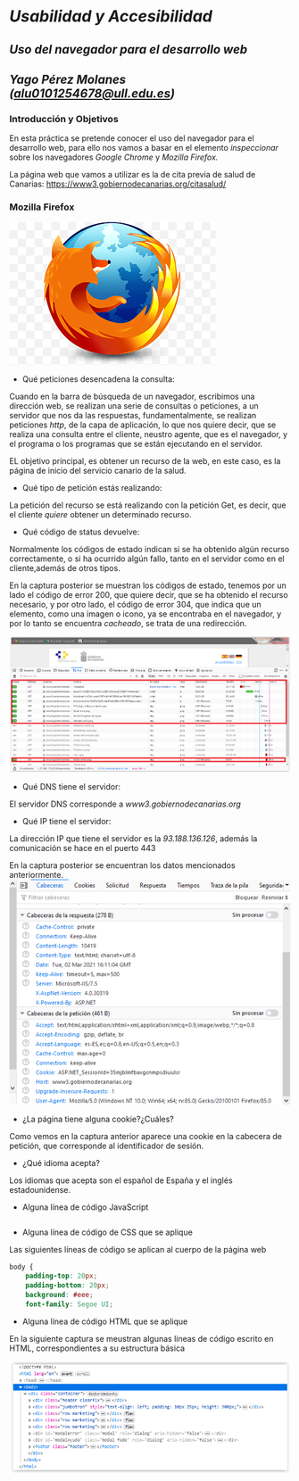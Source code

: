 # __*Usabilidad y Accesibilidad*__
## __*Uso del navegador para el desarrollo web*__
## __*Yago Pérez Molanes (alu0101254678@ull.edu.es)*__

### __Introducción y Objetivos__

En esta práctica se pretende conocer el uso del navegador para el desarrollo web, para ello nos vamos a basar
en el elemento *inspeccionar* sobre los navegadores *Google Chrome* y *Mozilla Firefox.*

La página web que vamos a utilizar es la de cita previa de salud de Canarias: <https://www3.gobiernodecanarias.org/citasalud/>

### __Mozilla Firefox__

![Imagen chrome.jpg](https://raw.githubusercontent.com/alu0101254678/uya-2021-Uso-navegador-web/main/img/firefox.png)

* Qué peticiones desencadena la consulta:

Cuando en la barra de búsqueda de un navegador, escribimos una dirección web, se realizan una serie de consultas o peticiones, a un servidor
que nos da las respuestas, fundamentalmente, se realizan peticiones *http*, de la capa de aplicación, lo que nos quiere decir, que se realiza
una consulta entre el cliente, neustro agente, que es el navegador, y el programa o los programas que se están ejecutando en el servidor.

EL objetivo principal, es obtener un recurso de la web, en este caso, es la página de inicio del servicio canario de la salud.

* Qué tipo de petición estás realizando:

La petición del recurso se está realizando con la petición Get, es decir, que el cliente *quiere* obtener un determinado recurso.

* Qué código de status devuelve:

Normalmente los códigos de estado indican si se ha obtenido algún recurso correctamente, o si ha ocurrido algún fallo, tanto en el servidor
como en el cliente,además de otros tipos.

En la captura posterior se muestran los códigos de estado, tenemos por un lado el código de error 200, que quiere decir, que se ha obtenido el recurso
necesario, y por otro lado, el código de error 304, que indica que un elemento, como una imagen o icono, ya se encontraba en el navegador, y por lo tanto
se encuentra *cacheado*, se trata de una redirección.

![Imagen peticiones http](https://github.com/alu0101254678/uya-2021-Uso-navegador-web/blob/main/img/captura_peticiones_http.png?raw=true)

* Qué DNS tiene el servidor:

El servidor DNS corresponde a *www3.gobiernodecanarias.org*

* Qué IP tiene el servidor:

La dirección IP que tiene el servidor es la *93.188.136.126*, además la comunicación se hace en el puerto 443

En la captura posterior se encuentran los datos mencionados anteriormente.
![Imagen inspeccion cabecera](https://github.com/alu0101254678/uya-2021-Uso-navegador-web/blob/main/img/captura_cabeceras_inspeccion.png?raw=true)

* ¿La página tiene alguna cookie?¿Cuáles?

Como vemos en la captura anterior aparece una cookie en la cabecera de petición, que corresponde al identificador de sesión.

* ¿Qué idioma acepta?

Los idiomas que acepta son el español de España y el inglés estadounidense.

* Alguna línea de código JavaScript

```JavaScript

```

* Alguna línea de código de CSS que se aplique

Las siguientes líneas de código se aplican al cuerpo de la página web

```CSS
body {
    padding-top: 20px;
    padding-bottom: 20px;
    background: #eee;
    font-family: Segoe UI;

```

* Alguna línea de código HTML que se aplique

En la siguiente captura se meustran algunas líneas de código escrito en HTML, correspondientes a su estructura básica

![Imagen_HTML](https://github.com/alu0101254678/uya-2021-Uso-navegador-web/blob/main/img/captura_lineas_HTML.PNG?raw=true)







